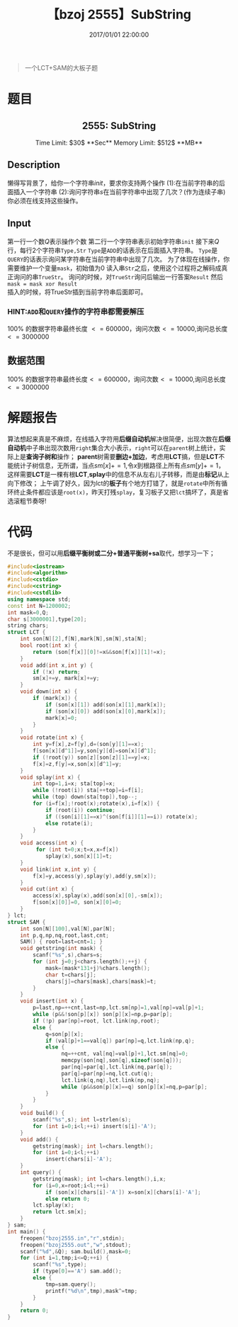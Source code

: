 ﻿---
title: 【bzoj 2555】SubString
date: 2017/01/01 22:00:00
tags: 
  - 后缀自动机
  - LCT
categories: 
  - 字符串题

---

> 一个LCT+SAM的大板子题

<!--more-->

# 题目
<center><h2>2555: SubString</h2>
Time Limit: $30$ **Sec**  Memory Limit: $512$ **MB**</center>

## Description
懒得写背景了，给你一个字符串$init$，要求你支持两个操作
(1):在当前字符串的后面插入一个字符串
(2):询问字符串$s$在当前字符串中出现了几次？(作为连续子串)
你必须在线支持这些操作。

## Input
第一行一个数$Q$表示操作个数
第二行一个字符串表示初始字符串`init`
接下来$Q$行，每行2个字符串`Type,Str`
`Type`是`ADD`的话表示在后面插入字符串。
`Type`是`QUERY`的话表示询问某字符串在当前字符串中出现了几次。
为了体现在线操作，你需要维护一个变量`mask`，初始值为$0$
读入串`Str`之后，使用这个过程将之解码成真正询问的串`TrueStr`。
询问的时候，对`TrueStr`询问后输出一行答案`Result`
然后`mask = mask xor Result`  
插入的时候，将TrueStr插到当前字符串后面即可。
### HINT:`ADD`和`QUERY`操作的字符串都需要解压
$100\%$ 的数据字符串最终长度 $<=600000$，询问次数$<=10000$,询问总长度$<= 3000000$
## 数据范围
$100\%$ 的数据字符串最终长度$<=600000$，询问次数$<=10000$,询问总长度$<= 3000000$
# 解题报告
算法想起来真是不麻烦，在线插入字符用**后缀自动机**解决很简便，出现次数在**后缀自动机**中子串出现次数用`right`集合大小表示，`right`可以在`parent`树上统计，实际上是**查询子树和**操作；
**parent**树需要**删边+加边**，考虑用**LCT**搞，但是**LCT**不能统计子树信息，无所谓，当点$sm[x]+=1$,令$x$到根路径上所有点$sm[y]+=1$，这样需要**LCT**是一棵有根**LCT**,**splay**中的信息不从左右儿子转移，而是由**标记**从上向下修改；
上午调了好久，因为lct的**板子**有个地方打错了，就是`rotate`中所有循环终止条件都应该是`root(x)`，昨天打残`splay`，复习板子又把`lct`搞坏了，真是省选滚粗节奏呀!
# 代码
不是很长，但可以用**后缀平衡树或二分+普通平衡树+sa**取代，想学习一下；
```c++
#include<iostream>
#include<algorithm>
#include<cstdio>
#include<cstring>
#include<cstdlib>
using namespace std;
const int N=1200002; 
int mask=0,Q; 
char s[3000001],type[20];
string chars; 
struct LCT {
	int son[N][2],f[N],mark[N],sm[N],sta[N]; 
	bool root(int x) {
		return (son[f[x]][0]!=x&&son[f[x]][1]!=x); 
	}
	void add(int x,int y) {
		if (!x) return;
		sm[x]+=y, mark[x]+=y; 
	}
	void down(int x) {
		if (mark[x]) { 
			if (son[x][1]) add(son[x][1],mark[x]); 
			if (son[x][0]) add(son[x][0],mark[x]); 
			mark[x]=0; 
		}
	}
	void rotate(int x) {
		int y=f[x],z=f[y],d=(son[y][1]==x); 
		f[son[x][d^1]]=y,son[y][d]=son[x][d^1]; 
		if (!root(y)) son[z][son[z][1]==y]=x; 
		f[x]=z,f[y]=x,son[x][d^1]=y; 
	}
	void splay(int x) {
		int top=1,i=x; sta[top]=x; 
		while (!root(i)) sta[++top]=i=f[i]; 
		while (top) down(sta[top]),top--; 
		for (i=f[x];!root(x);rotate(x),i=f[x]) {
			if (root(i)) continue; 
			if ((son[i][1]==x)^(son[f[i]][1]==i)) rotate(x); 
			else rotate(i);
		}
	}
	void access(int x) {
		 for (int t=0;x;t=x,x=f[x]) 
		 	splay(x),son[x][1]=t;
	}
	void link(int x,int y) {
		f[x]=y,access(y),splay(y),add(y,sm[x]); 
	} 
	void cut(int x) {
		access(x),splay(x),add(son[x][0],-sm[x]); 
		f[son[x][0]]=0, son[x][0]=0; 
	}
} lct; 
struct SAM {
	int son[N][100],val[N],par[N]; 
	int p,q,np,nq,root,last,cnt; 
	SAM() { root=last=cnt=1; }
	void getstring(int mask) {
		scanf("%s",s),chars=s; 
		for (int j=0;j<chars.length();++j) {
        	mask=(mask*131+j)%chars.length();
        	char t=chars[j];
        	chars[j]=chars[mask],chars[mask]=t;
    	}
	}
	void insert(int x) {
		p=last,np=++cnt,last=np,lct.sm[np]=1,val[np]=val[p]+1; 
		while (p&&!son[p][x]) son[p][x]=np,p=par[p]; 
		if (!p) par[np]=root, lct.link(np,root); 
		else {
			q=son[p][x]; 
			if (val[p]+1==val[q]) par[np]=q,lct.link(np,q); 
			else {
				 nq=++cnt, val[nq]=val[p]+1,lct.sm[nq]=0; 
				 memcpy(son[nq],son[q],sizeof(son[q])); 
				 par[nq]=par[q],lct.link(nq,par[q]); 
				 par[q]=par[np]=nq,lct.cut(q); 
				 lct.link(q,nq),lct.link(np,nq);
				 while (p&&son[p][x]==q) son[p][x]=nq,p=par[p];
			}
		}
	}
	void build() { 
		scanf("%s",s); int l=strlen(s); 
		for (int i=0;i<l;++i) insert(s[i]-'A'); 
	}
	void add() {
		getstring(mask); int l=chars.length();
		for (int i=0;i<l;++i) 
			insert(chars[i]-'A'); 
	}
	int query() {
		getstring(mask); int l=chars.length(),i,x;
		for (i=0,x=root;i<l;++i)
			if (son[x][chars[i]-'A']) x=son[x][chars[i]-'A']; 
			else return 0; 
		lct.splay(x);  
		return lct.sm[x];
	}
} sam;
int main() {
	freopen("bzoj2555.in","r",stdin); 
	freopen("bzoj2555.out","w",stdout); 
	scanf("%d",&Q); sam.build(),mask=0;
	for (int i=1,tmp;i<=Q;++i) {
		scanf("%s",type); 
		if (type[0]=='A') sam.add(); 
		else {	
			tmp=sam.query();
			printf("%d\n",tmp),mask^=tmp; 
		}
	}
	return 0; 
}
```